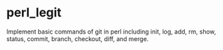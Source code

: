 # perl_legit
Implement basic commands of git in perl including init, log, add, rm, show, status, commit, branch, checkout, diff, and merge.
